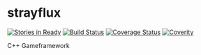 strayflux
=========
[![Stories in Ready](https://badge.waffle.io/strayfluxinteractive/strayflux.svg?label=ready&title=Ready)](http://waffle.io/strayfluxinteractive/strayflux)
[![Build Status](https://travis-ci.org/strayfluxinteractive/strayflux.svg?branch=master)](https://travis-ci.org/strayfluxinteractive/strayflux)
[![Coverage Status](https://coveralls.io/repos/strayfluxinteractive/strayflux/badge.png)](https://coveralls.io/r/strayfluxinteractive/strayflux)
[![Coverity](https://scan.coverity.com/projects/3814/badge.svg)](https://scan.coverity.com/projects/3814)

C++ Gameframework

